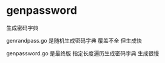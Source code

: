 genpassword
===========

生成密码字典


genrandpass.go 是随机生成密码字典  覆盖不全 但生成快

genpassword.go 是最终版  指定长度遍历生成密码字典  生成很慢



